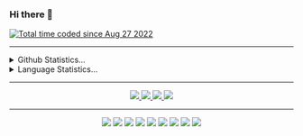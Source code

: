 ### Hi there 👋

<!--
**EdwardLeeData/EdwardLeeData** is a ✨ _special_ ✨ repository because its `README.md` (this file) appears on your GitHub profile.

Here are some ideas to get you started:

- 🔭 I’m currently working on ...
- 🌱 I’m currently learning ...
- 👯 I’m looking to collaborate on ...
- 🤔 I’m looking for help with ...
- 💬 Ask me about ...
- 📫 How to reach me: ...
- 😄 Pronouns: ...
- ⚡ Fun fact: ...
-->
<a href="https://wakatime.com/@77298fc6-b57e-486c-bec5-2ea798830ccd"><img src="https://wakatime.com/badge/user/77298fc6-b57e-486c-bec5-2ea798830ccd.svg" alt="Total time coded since Aug 27 2022" /></a>
 <hr/>
 <details>
  <summary>Github Statistics...</summary>
  <p align = "center">
    <img src="https://github-readme-stats.vercel.app/api?username=EdwardLeeData&count_private=true&show_icons=true"/>
  </p>
 </details>
 
 <details>
  <summary>Language Statistics...</summary>
  <p align = "center">
<img src="https://github-readme-stats.vercel.app/api/top-langs/?username=anuraghazra&layout=compact"/>
  </p>
 <p align = "center">
  <img src="https://wakatime.com/share/@77298fc6-b57e-486c-bec5-2ea798830ccd/60128f1f-0dfd-481f-8aae-0f2ffe169cd0.svg" height="400"/>
 </p>
 </details>

<hr/>
<p align="center">
  <a href= "https://github.com/EdwardLeeData">
    <img src="https://img.icons8.com/material-outlined/30/689d6a/source-code.png"/>
  </a>
  <a href= "https://www.linkedin.com/in/edwardleedata/">
    <img src="https://img.icons8.com/material-outlined/30/689d6a/linkedin.png"/>
  </a>
  <a href="https://github.com/EdwardLeeData/EdwardLeeData/blob/main/Jaeyun%20Lee%20-%20Software%20Engineer.pdf">
    <img src="https://img.icons8.com/material-outlined/30/689d6a/parse-from-clipboard.png"/>
  </a>
  <a href="mailto:edwardlee.data@gmail.com">
    <img src="https://img.icons8.com/ios-glyphs/30/689d6a/physics.png"/>
  </a>
</p>

<hr/>
<p align="center" height="400">
 <img src="https://user-images.githubusercontent.com/46063222/209597898-10fe1617-8583-45f8-bf03-71edefec72fb.png"/>
 <img src="https://user-images.githubusercontent.com/46063222/209598018-ccb66d8a-567d-40d7-a41a-94b91d6a56c3.png"/>
<img src="https://user-images.githubusercontent.com/46063222/209598138-324eb0fb-b748-4cdd-8ba2-66d1a92fae1b.png"/>
 <img src="https://user-images.githubusercontent.com/46063222/209598827-72632d34-7f8f-4f3b-a0dd-a1046004ec36.png"/>
 <img src="https://user-images.githubusercontent.com/46063222/209598240-25439bc5-04cc-400f-b1d2-702c1eff250e.png"/>
 <img src="https://user-images.githubusercontent.com/46063222/209598394-48eb1763-125a-477e-a621-fc7a20e3bdc2.png"/>
 <img src="https://user-images.githubusercontent.com/46063222/209598497-d32d19c4-722d-45d4-a7b5-d72a9c931cad.png"/>
 <img src="https://user-images.githubusercontent.com/46063222/209598581-f7f84f5f-b08c-4723-b48a-e99a2974e858.png"/>
 <img src="https://user-images.githubusercontent.com/46063222/209598624-2eeb16f7-635e-4f16-839d-53f186dfb787.png"/>
 </p>


